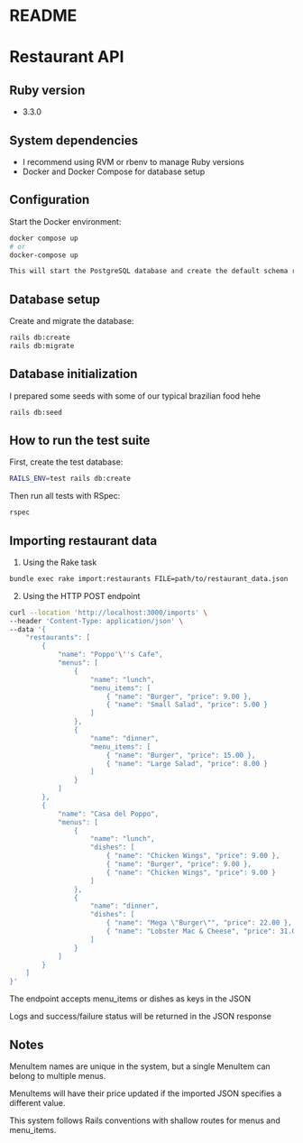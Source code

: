 # README

# Restaurant API

## Ruby version
- 3.3.0

## System dependencies
- I recommend using RVM or rbenv to manage Ruby versions
- Docker and Docker Compose for database setup

## Configuration

Start the Docker environment:

```bash
docker compose up
# or
docker-compose up

This will start the PostgreSQL database and create the default schema restaurant_api using init.sql.
```

## Database setup

Create and migrate the database:

```bash
rails db:create
rails db:migrate
```
    
## Database initialization

I prepared some seeds with some of our typical brazilian food hehe

```bash
rails db:seed
```

## How to run the test suite
First, create the test database:
```bash
RAILS_ENV=test rails db:create
```
Then run all tests with RSpec:
```bash
rspec
```
## Importing restaurant data

1. Using the Rake task
```bash
bundle exec rake import:restaurants FILE=path/to/restaurant_data.json
```

2. Using the HTTP POST endpoint
```bash
curl --location 'http://localhost:3000/imports' \
--header 'Content-Type: application/json' \
--data '{
    "restaurants": [
        {
            "name": "Poppo'\''s Cafe",
            "menus": [
                {
                    "name": "lunch",
                    "menu_items": [
                        { "name": "Burger", "price": 9.00 },
                        { "name": "Small Salad", "price": 5.00 }
                    ]
                },
                {
                    "name": "dinner",
                    "menu_items": [
                        { "name": "Burger", "price": 15.00 },
                        { "name": "Large Salad", "price": 8.00 }
                    ]
                }
            ]
        },
        {
            "name": "Casa del Poppo",
            "menus": [
                {
                    "name": "lunch",
                    "dishes": [
                        { "name": "Chicken Wings", "price": 9.00 },
                        { "name": "Burger", "price": 9.00 },
                        { "name": "Chicken Wings", "price": 9.00 }
                    ]
                },
                {
                    "name": "dinner",
                    "dishes": [
                        { "name": "Mega \"Burger\"", "price": 22.00 },
                        { "name": "Lobster Mac & Cheese", "price": 31.00 }
                    ]
                }
            ]
        }
    ]
}'
```
The endpoint accepts menu_items or dishes as keys in the JSON

Logs and success/failure status will be returned in the JSON response

## Notes

MenuItem names are unique in the system, but a single MenuItem can belong to multiple menus.

MenuItems will have their price updated if the imported JSON specifies a different value.

This system follows Rails conventions with shallow routes for menus and menu_items.